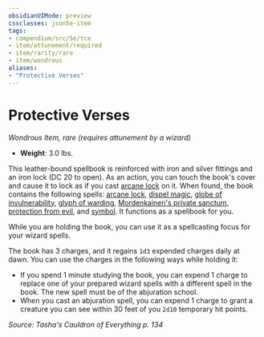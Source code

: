 ```yaml
---
obsidianUIMode: preview
cssclasses: json5e-item
tags:
- compendium/src/5e/tce
- item/attunement/required
- item/rarity/rare
- item/wondrous
aliases: 
- "Protective Verses"
---
```

# Protective Verses
*Wondrous Item, rare (requires attunement by a wizard)*  

- **Weight**: 3.0 lbs.

This leather-bound spellbook is reinforced with iron and silver fittings and an iron lock (DC 20 to open). As an action, you can touch the book's cover and cause it to lock as if you cast [arcane lock](/Systems/5e/spells/arcane-lock.md) on it. When found, the book contains the following spells: [arcane lock](/Systems/5e/spells/arcane-lock.md), [dispel magic](/Systems/5e/spells/dispel-magic.md), [globe of invulnerability](/Systems/5e/spells/globe-of-invulnerability.md), [glyph of warding](/Systems/5e/spells/glyph-of-warding.md), [Mordenkainen's private sanctum](/Systems/5e/spells/mordenkainens-private-sanctum.md), [protection from evil](/Systems/5e/spells/protection-from-evil-and-good.md), and [symbol](/Systems/5e/spells/symbol.md). It functions as a spellbook for you.

While you are holding the book, you can use it as a spellcasting focus for your wizard spells.

The book has 3 charges, and it regains `1d3` expended charges daily at dawn. You can use the charges in the following ways while holding it:

- If you spend 1 minute studying the book, you can expend 1 charge to replace one of your prepared wizard spells with a different spell in the book. The new spell must be of the abjuration school.  
- When you cast an abjuration spell, you can expend 1 charge to grant a creature you can see within 30 feet of you `2d10` temporary hit points.  

*Source: Tasha's Cauldron of Everything p. 134*
